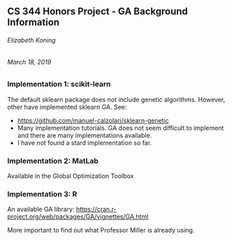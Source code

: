 ## CS 344 Honors Project - GA Background Information
###### Elizabeth Koning
###### March 18, 2019
####

### Implementation 1: scikit-learn

The default sklearn package does not include genetic algorithms. However, other have implemented sklearn GA. See:
- https://github.com/manuel-calzolari/sklearn-genetic
- Many implementation tutorials. GA does not seem difficult to implement and there are many implementations available.
- I have not found a stard implementation so far.

### Implementation 2: MatLab

Available in the Global Optimization Toolbox

### Implementation 3: R

An available GA library: https://cran.r-project.org/web/packages/GA/vignettes/GA.html

More important to find out what Professor Miller is already using.

